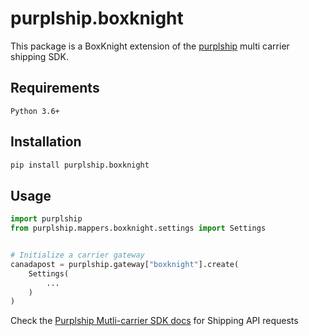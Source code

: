 # purplship.boxknight

This package is a BoxKnight extension of the [purplship](https://pypi.org/project/purplship) multi carrier shipping SDK.

## Requirements

`Python 3.6+`

## Installation

```bash
pip install purplship.boxknight
```

## Usage

```python
import purplship
from purplship.mappers.boxknight.settings import Settings


# Initialize a carrier gateway
canadapost = purplship.gateway["boxknight"].create(
    Settings(
        ...
    )
)
```

Check the [Purplship Mutli-carrier SDK docs](https://sdk.purplship.com) for Shipping API requests
